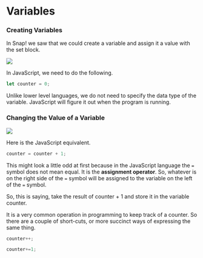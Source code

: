 # Variables

### Creating Variables

In Snap! we saw that we could create a variable and assign it a value with the set block.

![](https://lh5.googleusercontent.com/HuXPos2yNMmc4bqQiKZN3ydBAL1xiPPDhUTaxeYN1E6dbH9AAyKrFBp3eaTf8l0hyOWITuGNE_lQeZ323gxw9OmjkTrYflOd0FpkDB0e-ZaJYcqgKsudTqisIPQtqwR9VvDTkHy3Sg)

In JavaScript, we need to do the following. 

```javascript
let counter = 0;
```

Unlike lower level languages, we do not need to specify the data type of the variable. JavaScript will figure it out when the program is running.

### Changing the Value of a Variable

![](https://lh5.googleusercontent.com/dGRtH1EIwF96IQ0FyCv66s4DZHI7R5dXPJehYEFXEDh4fspph7vWpAwfdwyErOIzo8NsFS_J3LlPr2RfK-L-AiHHOJtu2QpOsgWdozHiZHzMjUIizteR-oIr2BEmpdfMEipyVAftGQ)

Here is the JavaScript equivalent. 

```javascript
counter = counter + 1;
```

This might look a little odd at first because in the JavaScript language the `=` symbol does not mean equal. It is the **assignment operator**. So, whatever is on the right side of the `=` symbol will be assigned to the variable on the left of the `=` symbol.

So, this is saying, take the result of counter + 1 and store it in the variable counter.

It is a very common operation in programming to keep track of a counter. So there are a couple of short-cuts, or more succinct ways of expressing the same thing.

```javascript
counter++;
```

```javascript
counter+=1;
```

